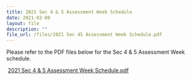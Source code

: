 ```yaml
---
title: 2021 Sec 4 & 5 Assessment Week Schedule
date: 2021-02-08
layout: file
description: ""
file_url: /files/2021 Sec 45 Assessment Week Schedule.pdf
---
```



Please refer to the PDF files below for the Sec 4 & 5 Assessment Week schedule.  
  
 [2021 Sec 4 & 5 Assessment Week Schedule.pdf](https://www-bpghs-moe-edu-sg-admin.cwp.sg/qql/slot/u148/BPGHS%202021/Announcements%20&%20Updates/2021%20Sec%2045%20Assessment%20Week%20Schedule.pdf)